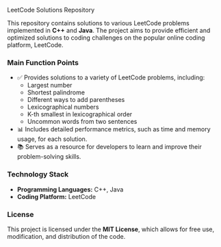  LeetCode Solutions Repository

This repository contains solutions to various LeetCode problems implemented in **C++** and **Java**. The project aims to provide efficient and optimized solutions to coding challenges on the popular online coding platform, LeetCode.

### Main Function Points
- ✅ Provides solutions to a variety of LeetCode problems, including:
  - Largest number
  - Shortest palindrome
  - Different ways to add parentheses
  - Lexicographical numbers
  - K-th smallest in lexicographical order
  - Uncommon words from two sentences
- 📊 Includes detailed performance metrics, such as time and memory usage, for each solution.
- 📚 Serves as a resource for developers to learn and improve their problem-solving skills.

### Technology Stack
- **Programming Languages:** C++, Java
- **Coding Platform:** LeetCode

### License
This project is licensed under the **MIT License**, which allows for free use, modification, and distribution of the code.
